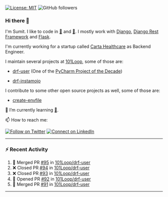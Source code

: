 [![License: MIT](https://img.shields.io/badge/License-MIT-yellow.svg)](https://opensource.org/licenses/MIT)
![GitHub followers](https://img.shields.io/github/followers/sumit4613?style=social)

### Hi there 👋

I'm Sumit. I like to code in [:snake:](https://python.org/) and [:rabbit:](https://golang.org). I mostly work with [Django](https://djangoproject.com), [Django Rest Framework](https://www.django-rest-framework.org/) and [Flask](https://flask.palletsprojects.com).

I'm currently working for a startup called [Carta Healthcare](https://www.carta.healthcare) as Backend Engineer.

I maintain several projects at [101Loop](https://github.com/101loop/), some of those are:

- [drf-user](https://github.com/101loop/drf-user) (One of the [PyCharm Project of the Decade](https://www.jetbrains.com/lp/pycharm-10-years/))

- [drf-instamojo ](https://github.com/101loop/drf-instamojo)

I contribute to some other open source projects as well, some of those are:

- [create-envfile](https://github.com/SpicyPizza/create-envfile)

🔭 I’m currently learning [:rabbit:](https://golang.org).

📫 How to reach me:

[![Follow on Twitter](https://img.shields.io/badge/--twitter?label=Twitter&logo=Twitter&style=social)](https://twitter.com/sumitsingh4613) [![Connect on LinkedIn](https://img.shields.io/badge/--linkedin?label=LinkedIn&logo=LinkedIn&style=social)](https://www.linkedin.com/in/sumit4613)


---

### :zap: Recent Activity

<!--START_SECTION:activity-->
1. 🎉 Merged PR [#95](https://github.com/101Loop/drf-user/pull/95) in [101Loop/drf-user](https://github.com/101Loop/drf-user)
2. ❌ Closed PR [#94](https://github.com/101Loop/drf-user/pull/94) in [101Loop/drf-user](https://github.com/101Loop/drf-user)
3. ❌ Closed PR [#93](https://github.com/101Loop/drf-user/pull/93) in [101Loop/drf-user](https://github.com/101Loop/drf-user)
4. 💪 Opened PR [#92](https://github.com/101Loop/drf-user/pull/92) in [101Loop/drf-user](https://github.com/101Loop/drf-user)
5. 🎉 Merged PR [#91](https://github.com/101Loop/drf-user/pull/91) in [101Loop/drf-user](https://github.com/101Loop/drf-user)
<!--END_SECTION:activity-->

---
